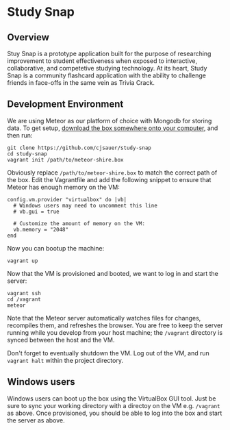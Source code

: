 # Study Snap

## Overview
Stuy Snap is a prototype application built for the purpose of researching improvement to student effectiveness when exposed to interactive, collaborative, and competetive studying technology. At its heart, Study Snap is a community flashcard application with the ability to challenge friends in face-offs in the same vein as Trivia Crack. 

## Development Environment
We are using Meteor as our platform of choice with Mongodb for storing data. To get setup, [download the box somewhere onto your computer](https://drive.google.com/open?id=0B2SSSb2bNGtaZnlJc3Y2cFlPcFk&authuser=0), and then run:

```
git clone https://github.com/cjsauer/study-snap
cd study-snap
vagrant init /path/to/meteor-shire.box
```

Obviously replace `/path/to/meteor-shire.box` to match the correct path of the box. Edit the Vagrantfile and add the following snippet to ensure that Meteor has enough memory on the VM:

```
config.vm.provider "virtualbox" do |vb|
  # Windows users may need to uncomment this line
  # vb.gui = true

  # Customize the amount of memory on the VM:
  vb.memory = "2048"
end
```

Now you can bootup the machine:

```
vagrant up
```

Now that the VM is provisioned and booted, we want to log in and start the server:

```
vagrant ssh
cd /vagrant
meteor
```

Note that the Meteor server automatically watches files for changes, recompiles them, and refreshes the browser. You are free to keep the server running while you develop from your host machine; the `/vagrant` directory is synced between the host and the VM. 

Don't forget to eventually shutdown the VM. Log out of the VM, and run `vagrant halt` within the project directory. 
## Windows users
Windows users can boot up the box using the VirtualBox GUI tool. Just be sure to sync your working directory with a directoy on the VM e.g. `/vagrant` as above. Once provisioned, you should be able to log into the box and start the server as above. 
